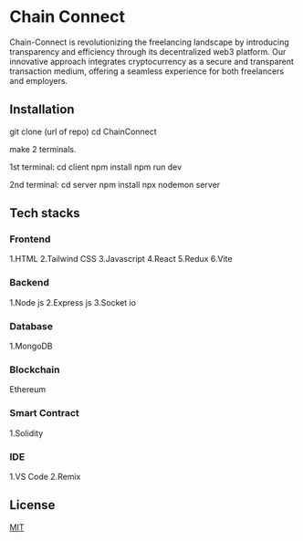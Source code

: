 # Chain Connect 
Chain-Connect is revolutionizing the freelancing landscape by introducing transparency and efficiency through its decentralized web3 platform. Our innovative approach integrates cryptocurrency as a secure and transparent transaction medium, offering a seamless experience for both freelancers and employers.



## Installation 

git clone (url of repo)
cd ChainConnect

make 2 terminals.

1st terminal:
cd client
npm install
npm run dev

2nd terminal:
cd server
npm install
npx nodemon server


## Tech stacks
### Frontend 
1.HTML
2.Tailwind CSS
3.Javascript
4.React
5.Redux
6.Vite

### Backend
1.Node js
2.Express js
3.Socket io

### Database
1.MongoDB

### Blockchain
Ethereum

### Smart Contract
1.Solidity

### IDE 
1.VS Code
2.Remix



## License

[MIT](https://choosealicense.com/licenses/mit/)
